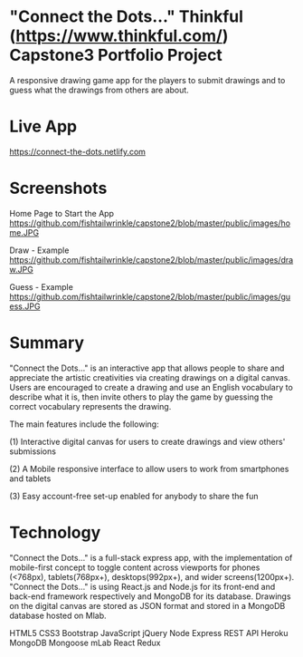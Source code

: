 # "Connect the Dots..." Thinkful (https://www.thinkful.com/) Capstone3 Portfolio Project
A responsive drawing game app for the players to submit drawings and to guess what the drawings from others are about. 

# Live App
https://connect-the-dots.netlify.com

# Screenshots
Home Page to Start the App
https://github.com/fishtailwrinkle/capstone2/blob/master/public/images/home.JPG

Draw - Example
https://github.com/fishtailwrinkle/capstone2/blob/master/public/images/draw.JPG

Guess - Example
https://github.com/fishtailwrinkle/capstone2/blob/master/public/images/guess.JPG

# Summary
"Connect the Dots..." is an interactive app that allows people to share and appreciate the artistic creativities via creating drawings on a digital canvas. Users are encouraged to create a drawing and use an English vocabulary to describe what it is, then invite others to play the game by guessing the correct vocabulary represents the drawing. 

The main features include the following:

(1) Interactive digital canvas for users to create drawings and view others' submissions

(2) A Mobile responsive interface to allow users to work from smartphones and tablets

(3) Easy account-free set-up enabled for anybody to share the fun

# Technology
"Connect the Dots..." is a full-stack express app, with the implementation of mobile-first concept to toggle content across viewports for phones (<768px), tablets(768px+), desktops(992px+), and wider screens(1200px+). "Connect the Dots..." is using React.js and Node.js for its front-end and back-end framework respectively and MongoDB for its database. Drawings on the digital canvas are stored as JSON format and stored in a MongoDB database hosted on Mlab. 

HTML5
CSS3
Bootstrap
JavaScript
jQuery
Node
Express
REST API
Heroku
MongoDB
Mongoose
mLab
React
Redux

